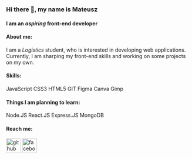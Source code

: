 ### Hi there 👋, my name is Mateusz
#### I am an *aspiring* front-end developer

#### About me:

I am a *Logistics* student, who is interested in developing web applications. Currently, I am sharping my front-end skills and working on some projects on my own.

#### Skills: 
JavaScript
CSS3
HTML5
GIT
Figma
Canva
Gimp

#### Things I am planning to learn:
Node.JS
React.JS
Express.JS
MongoDB


#### Reach me:

[<img src='https://cdn.jsdelivr.net/npm/simple-icons@3.0.1/icons/github.svg' alt='github' height='40'>](https://github.com/mateuszNadolny)  [<img src='https://cdn.jsdelivr.net/npm/simple-icons@3.0.1/icons/facebook.svg' alt='facebook' height='40'>](https://www.facebook.com/https://www.facebook.com/mateusz.nadolny.393)  

